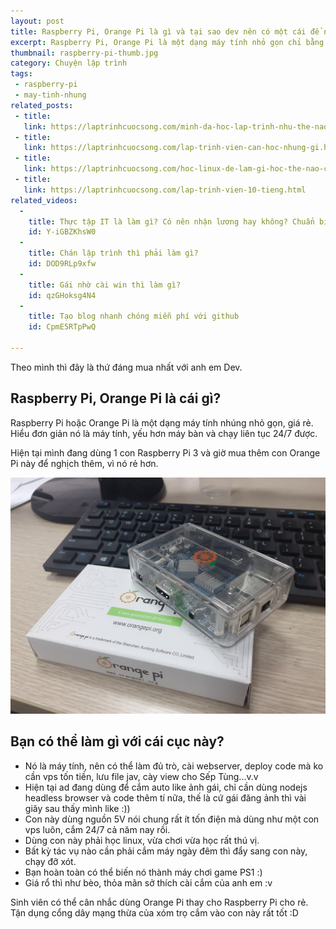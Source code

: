 ```yaml
---
layout: post
title: Raspberry Pi, Orange Pi là gì và tại sao dev nên có một cái để nghịch?
excerpt: Raspberry Pi, Orange Pi là một dạng máy tính nhỏ gọn chỉ bằng lòng bàn tay, rẻ và tốn ít năng lượng. Một thiết bị rất đáng để tìm hiểu với lập trình viên với nhiều ứng dụng hữu ích.
thumbnail: raspberry-pi-thumb.jpg
category: Chuyện lập trình
tags:
 - raspberry-pi
 - may-tinh-nhung
related_posts:
 - title:
   link: https://laptrinhcuocsong.com/minh-da-hoc-lap-trinh-nhu-the-nao.html
 - title:
   link: https://laptrinhcuocsong.com/lap-trinh-vien-can-hoc-nhung-gi.html
 - title:
   link: https://laptrinhcuocsong.com/hoc-linux-de-lam-gi-hoc-the-nao-cho-hieu-qua.html
 - title:
   link: https://laptrinhcuocsong.com/lap-trinh-vien-10-tieng.html
related_videos:
  -
    title: Thực tập IT là làm gì? Có nên nhận lương hay không? Chuẩn bị gì cho kỳ thực tập?
    id: Y-iGBZKhsW0
  -
    title: Chán lập trình thì phải làm gì?
    id: DOD9RLp9xfw
  -
    title: Gái nhờ cài win thì làm gì?
    id: qzGHoksg4N4
  -
    title: Tạo blog nhanh chóng miễn phí với github
    id: CpmE5RTpPwQ

---
```

Theo mình thì đây là thứ đáng mua nhất với anh em Dev.

## Raspberry Pi, Orange Pi là cái gì?

Raspberry Pi hoặc Orange Pi là một dạng máy tính nhúng nhỏ gọn, giá rẻ. Hiểu đơn giản nó là máy tính, yếu hơn máy bàn và chạy liên tục 24/7 được.

Hiện tại mình đang dùng 1 con Raspberry Pi 3 và giờ mua thêm con Orange Pi này để nghịch thêm, vì nó rẻ hơn.

![Orange pi](images/orange-pi.jpg)

## Bạn có thể làm gì với cái cục này?

- Nó là máy tính, nên có thể làm đủ trò, cài webserver, deploy code mà ko cần vps tốn tiền, lưu file jav, cày view cho Sếp Tùng...v.v
- Hiện tại ad đang dùng để cắm auto like ảnh gái, chỉ cần dùng nodejs headless browser và code thêm tí nữa, thế là cứ gái đăng ảnh thì vài giây sau thấy mình like :))
- Con này dùng nguồn 5V nói chung rất ít tốn điện mà dùng như một con vps luôn, cắm 24/7 cả năm nay rồi.
- Dùng con này phải học linux, vừa chơi vừa học rất thú vị.
- Bất kỳ tác vụ nào cần phải cắm máy ngày đêm thì đẩy sang con này, chạy đỡ xót.
- Bạn hoàn toàn có thể biến nó thành máy chơi game PS1 :)
- Giá rổ thì như bèo, thỏa mãn sở thích cài cắm của anh em :v

Sinh viên có thể cân nhắc dùng Orange Pi thay cho Raspberry Pi cho rẻ. Tận dụng cổng dây mạng thừa của xóm trọ cắm vào con này rất tốt :D